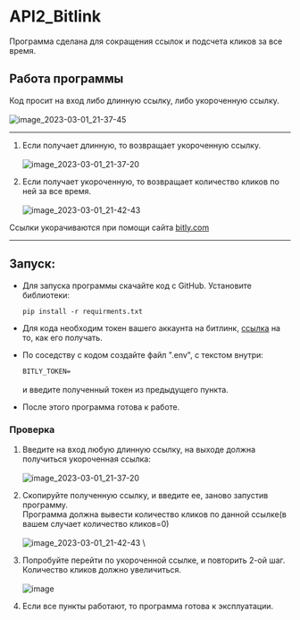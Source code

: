 # API2_Bitlink
Программа сделана для сокращения ссылок и подсчета кликов за все время.

## Работа программы ##
Код просит на вход либо длинную ссылку, либо укороченную ссылку. \
\
          ![image_2023-03-01_21-37-45](https://user-images.githubusercontent.com/124410504/222237168-4f545c54-ad6a-426a-9798-878cf2d21400.png)


---

  1. Если получает длинную, то возвращает укороченную ссылку. \
  \
  ![image_2023-03-01_21-37-20](https://user-images.githubusercontent.com/124410504/222237302-419b7d81-5687-47e7-a889-99d5338a3963.png)

  2. Если получает укороченную, то возвращает количество кликов по ней за все время.\
  \
  ![image_2023-03-01_21-42-43](https://user-images.githubusercontent.com/124410504/222237330-ccd3000c-c2eb-4d17-a89a-f7f0450956e2.png)


Ссылки укорачиваются при помощи сайта [bitly.com](https://app.bitly.com/bbt2/)

----
## Запуск: ##
  * Для запуска программы скачайте код с GitHub. Установите библиотеки:
  
    ```pip install -r requirments.txt```
  
  * Для кода необходим токен вашего аккаунта на битлинк, [ссылка](https://dev.bitly.com/) на то, как его получать.
  * По соседству с кодом создайте файл ".env", с текстом внутри:
  
     ```BITLY_TOKEN=```\
     \
     и введите полученный токен из предыдущего пункта.
  
  * После этого программа готова к работе.
### Проверка ###
1. Введите на вход любую длинную ссылку, на выходе должна получиться укороченная ссылка:\
\
![image_2023-03-01_21-37-20](https://user-images.githubusercontent.com/124410504/222237302-419b7d81-5687-47e7-a889-99d5338a3963.png)

2. Скопируйте полученную ссылку, и введите ее, заново запустив программу.\
Программа должна вывести количество кликов по данной ссылке(в вашем случает количество кликов=0)\
\
![image_2023-03-01_21-42-43](https://user-images.githubusercontent.com/124410504/222237330-ccd3000c-c2eb-4d17-a89a-f7f0450956e2.png)
\
3. Попробуйте перейти по укороченной ссылке, и повторить 2-ой шаг. Количество кликов должно увеличиться.\
\
![image](https://user-images.githubusercontent.com/124410504/222270029-d83f9393-8cb5-4b93-adb3-61f01baf846e.png)

5. Если все пункты работают, то программа готова к эксплуатации.
